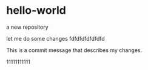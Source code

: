 # hello-world
a new repository

let me do some changes
fdfdfdfdfdfdfd

This is a commit message that describes my changes.

11111111111
